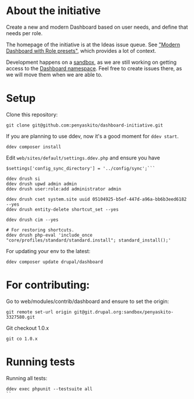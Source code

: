 About the initiative
====

Create a new and modern Dashboard based on user needs, and define that needs per role.

The homepage of the initiative is at the Ideas issue queue. See ["Modern Dashboard with Role presets"](https://www.drupal.org/project/ideas/issues/3244581), which provides a lot of context.

Development happens on a [sandbox](https://www.drupal.org/sandbox/penyaskito/3327580), as we are still working on getting access to
the [Dashboard namespace](https://www.drupal.org/project/dashboard). Feel free to create issues there, as we will move them when we are able to.


Setup
====


Clone this repository:

```
git clone git@github.com:penyaskito/dashboard-initiative.git
```
If you are planning to use ddev, now it's a good moment for ```ddev start```.

```
ddev composer install
```

Edit ```web/sites/default/settings.ddev.php``` and ensure you have

```
$settings['config_sync_directory'] = '../config/sync';```
```

```
ddev drush si
ddev drush upwd admin admin
ddev drush user:role:add administrator admin

ddev drush cset system.site uuid 05104925-b5ef-447d-a96a-bb6b3eed6182 --yes
ddev drush entity-delete shortcut_set --yes

ddev drush cim --yes

# For restoring shortcuts.
ddev drush php-eval 'include_once "core/profiles/standard/standard.install"; standard_install();'
```

For updating your env to the latest:

```
ddev composer update drupal/dashboard
```


For contributing:
====

Go to web/modules/contrib/dashboard and ensure to set the origin:

```
git remote set-url origin git@git.drupal.org:sandbox/penyaskito-3327580.git
```

Git checkout 1.0.x

```
git co 1.0.x
```

Running tests
====

Running all tests:

```
ddev exec phpunit --testsuite all
``

